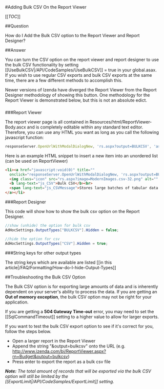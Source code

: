 #Adding Bulk CSV On the Report Viewer

[[_TOC_]]

##Question

How do I Add the Bulk CSV option to the Report Viewer and Report Designer?

##Answer

You can turn the CSV option on the report viewer and report designer to use the bulk CSV functionality by setting [[UseBulkCSV|/API/CodeSamples/UseBulkCSV]] = true in your global.asax. If you wish to use regular CSV exports and bulk CSV exports at the same time, there are a few different methods to accomplish this.

Newer versions of Izenda have diverged the Report Viewer from the Report Designer methodology of showing this button. One methodology for the Report Viewer is demonstrated below, but this is not an absolute edict.


###
###Report Viewer

The report viewer page is all contained in Resources/html/ReportViewer-Body.ascx and is completely editable within any standard text editor. Therefore, you can use any HTML you want as long as you call the following javascript function:

```javascript
responseServer.OpenUrlWithModalDialogNew, 'rs.aspx?output=BULKCSV', 'aspnetForm', 'reportFrame');
```

Here is an example HTML snippet to insert a new item into an unordered list (can be used on ReportViewer)

```html
<li><a href="javascript:void(0)" title=""
  onclick="responseServer.OpenUrlWithModalDialogNew, 'rs.aspx?output=BULKCSV', 'aspnetForm', 'reportFrame');">
  <img class="icon" src="rs.aspx?image=ModernImages.csv-32.png" alt="" />
  <b lang-text="js_CSV">Bulk CSV</b><br>
  <span lang-text="js_CSVMessage">Stores large batches of tabular data in a text file that is portable and easy to process</span>
</a></li>
```

###Report Designer

This code will show how to show the bulk csv option on the Report Designer.

```csharp
//show (unhide) the option for bulk csv
AdHocSettings.OutputTypes["BULKCSV"].Hidden = false;

//hide the option for csv
AdHocSettings.OutputTypes["CSV"].Hidden = true;

```

###String keys for other output types

The string keys which are available are listed [[in this article|/FAQ/Formatting/How-do-I-hide-Output-Types]]

##Troubleshooting the Bulk CSV Option

The Bulk CSV option is for exporting large amounts of data and is inherently dependent on your server's ability to process the data. If you are getting an **Out of memory exception**, the bulk CSV option may not be right for your application. 

If you are getting a **504 Gateway Time-out** error, you may need to set the [[SqlCommandTimeout]] setting to a higher value to allow for larger exports.

If you want to test the bulk CSV export option to see if it's correct for you, follow the steps below.

* Open a larger report in the Report Viewer
* Append the string "&output=bulkcsv" onto the URL (e.g. http://www.izenda.com/bi/ReportViewer.aspx?rn=Budget&output=bulkcsv)
* Press enter to export the report as a bulk csv file

_**Note:** The total amount of records that will be exported via the bulk CSV option will still be limited by the [[ExportLimit|/API/CodeSamples/ExportLimit]] setting._